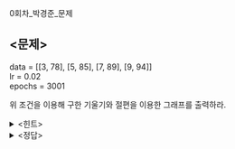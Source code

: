 0회차_박경준_문제

## **<문제>**
data = [[3, 78], [5, 85], [7, 89], [9, 94]]</br>
lr = 0.02</br>
epochs = 3001</br>

위 조건을 이용해 구한 기울기와 절편을 이용한 그래프를 출력하라.

<details><summary><힌트></summary>
<p>

```python
모딥 p.79 경사 하강법 코드 참고
```

</p>
</details>

<details><summary><정답></summary>
<p>
  
```python
import numpy as np
import pandas as pd
import matplotlib.pyplot as plt

# 공부 시간 X와 성적 Y의 리스트
data = [[3, 78], [5, 85], [7, 89], [9, 94]]
x = [i[0] for i in data]
y = [i[1] for i in data]

# 리스트로 돼 있는 x와 y값을 넘파이 배열로 바꾸기
x_data = np.array(x)
y_data = np.array(y)

# 기울기 a와 절편 b의 값 초기화
a = 0
b = 0

# 학습률 정하기
lr = 0.02

# 몇 번 반복될지 설정하기
epochs = 3001

# 경사 하강법 실행
for i in range(epochs):   # 에포크 수만큼 반복
  y_pred = a * x_data + b # y를 구하는 식 세우기
  error = y_data - y_pred # 오차를 구하는 식
  # 오차 함수를 a로 미분한 값
  a_diff = -(2/len(x_data)) * sum(x_data * (error))
  # 오차 함수를 b로 미분한 값
  b_diff = -(2/len(x_data)) * sum(error)

  a = a - lr * a_diff   # 학습률을 곱해 기존의 a값 업데이트
  b = b - lr * b_diff   # 학습률을 곱해 기존의 b값 업데이트

# 앞서 구한 기울기와 절편을 이용해 그래프 다시 그리기
y_pred = a * x_data + b
plt.scatter(x, y)
plt.plot([min(x_data), max(x_data)], [min(y_pred), max(y_pred)])
plt.show()
```
<br/>
<img width="392" alt="image" src="https://github.com/sejongsmarcle/2024_Winter_Ai_study/assets/128224810/430a3d74-92d6-498e-aa0a-a17a77c671cf">
<img width="407" alt="image" src="https://github.com/sejongsmarcle/2024_Winter_Ai_study/assets/128224810/e2d544c6-5bc9-460b-801e-2beb198d7970">
<br/>

</p>
</details>
